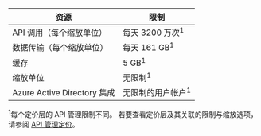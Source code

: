 | 资源 | 限制 |
| --- | --- |
| API 调用（每个缩放单位） |每天 3200 万次<sup>1</sup> |
| 数据传输（每个缩放单位） |每天 161 GB<sup>1</sup> |
| 缓存 |5 GB<sup>1</sup> |
| 缩放单位 |无限制<sup>1</sup> |
| Azure Active Directory 集成 |无限制的用户帐户<sup>1</sup> |

<sup>1</sup>每个定价层的 API 管理限制不同。 若要查看定价层及其关联的限制与缩放选项，请参阅 [API 管理定价](https://azure.microsoft.com/pricing/details/api-management/)。

